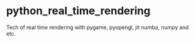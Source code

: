 # python_real_time_rendering
Tech of real time rendering with pygame, pyopengl, jit numba, numpy and etc.


